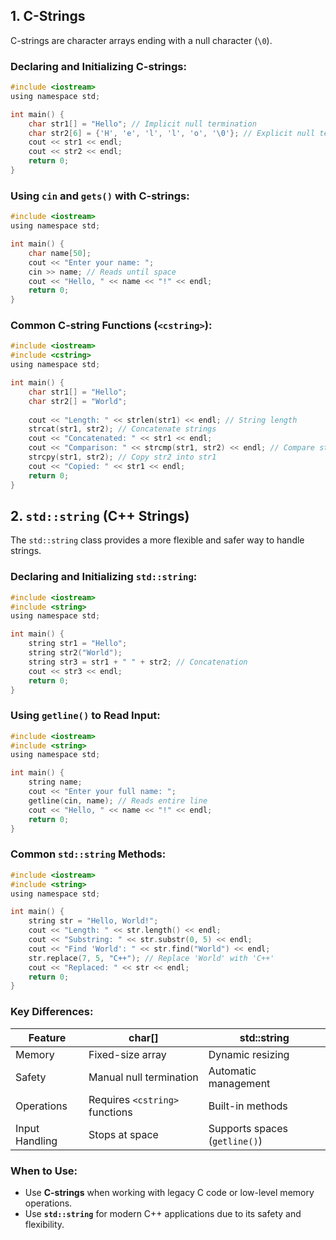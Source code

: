 ## 1. C-Strings
C-strings are character arrays ending with a null character (`\0`).

### Declaring and Initializing C-strings:
```c
#include <iostream>
using namespace std;

int main() {
    char str1[] = "Hello"; // Implicit null termination
    char str2[6] = {'H', 'e', 'l', 'l', 'o', '\0'}; // Explicit null termination
    cout << str1 << endl;
    cout << str2 << endl;
    return 0;
}
```

### Using `cin` and `gets()` with C-strings:
```c
#include <iostream>
using namespace std;

int main() {
    char name[50];
    cout << "Enter your name: ";
    cin >> name; // Reads until space
    cout << "Hello, " << name << "!" << endl;
    return 0;
}
```

### Common C-string Functions (`<cstring>`):
```c
#include <iostream>
#include <cstring>
using namespace std;

int main() {
    char str1[] = "Hello";
    char str2[] = "World";
    
    cout << "Length: " << strlen(str1) << endl; // String length
    strcat(str1, str2); // Concatenate strings
    cout << "Concatenated: " << str1 << endl;
    cout << "Comparison: " << strcmp(str1, str2) << endl; // Compare strings
    strcpy(str1, str2); // Copy str2 into str1
    cout << "Copied: " << str1 << endl;
    return 0;
}
```

## 2. `std::string` (C++ Strings)
The `std::string` class provides a more flexible and safer way to handle strings.

### Declaring and Initializing `std::string`:
```c
#include <iostream>
#include <string>
using namespace std;

int main() {
    string str1 = "Hello";
    string str2("World");
    string str3 = str1 + " " + str2; // Concatenation
    cout << str3 << endl;
    return 0;
}
```

### Using `getline()` to Read Input:
```c
#include <iostream>
#include <string>
using namespace std;

int main() {
    string name;
    cout << "Enter your full name: ";
    getline(cin, name); // Reads entire line
    cout << "Hello, " << name << "!" << endl;
    return 0;
}
```

### Common `std::string` Methods:
```c
#include <iostream>
#include <string>
using namespace std;

int main() {
    string str = "Hello, World!";
    cout << "Length: " << str.length() << endl;
    cout << "Substring: " << str.substr(0, 5) << endl;
    cout << "Find 'World': " << str.find("World") << endl;
    str.replace(7, 5, "C++"); // Replace 'World' with 'C++'
    cout << "Replaced: " << str << endl;
    return 0;
}
```

### Key Differences:
| Feature |  char[] | std::string |
|---------|--------------------|--------------|
| Memory | Fixed-size array | Dynamic resizing |
| Safety | Manual null termination | Automatic management |
| Operations | Requires `<cstring>` functions | Built-in methods |
| Input Handling | Stops at space | Supports spaces (`getline()`) |

### When to Use:
- Use **C-strings** when working with legacy C code or low-level memory operations.
- Use **`std::string`** for modern C++ applications due to its safety and flexibility.

